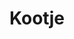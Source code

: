 ---
title: Kootje
description: Varen naar de mooiste theetuin van Friesland.
tijd: ± 2 uur
route_url: >-
  https://www.google.com/maps/d/edit?mid=1QxtTPbi5OGS_lozclBgBq4gthp1HF8Xx&usp=sharing
omgeving:
  - bolsward
  - wolsum
prijs: '120'
sloepen:
  - beenakker
  - petter
---